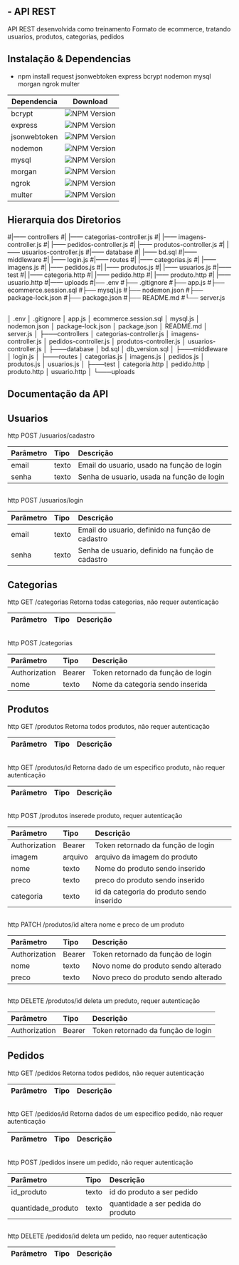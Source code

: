 ## - API REST

API REST desenvolvida como treinamento
Formato de ecommerce, tratando usuarios, produtos, categorias, pedidos

##

## Instalação & Dependencias
- npm install request jsonwebtoken express bcrypt nodemon mysql morgan ngrok multer


| Dependencia     | Download                                                     |
| --------------- | ------------------------------------------------------------ |
| bcrypt          | ![NPM Version](https://img.shields.io/npm/v/bcrypt)          |
| express         | ![NPM Version](https://img.shields.io/npm/v/express)         |
| jsonwebtoken    | ![NPM Version](https://img.shields.io/npm/v/jsonwebtoken)    |
| nodemon         | ![NPM Version](https://img.shields.io/npm/v/nodemon)         |
| mysql           | ![NPM Version](https://img.shields.io/npm/v/mysql)           |
| morgan          | ![NPM Version](https://img.shields.io/npm/v/morgan)          |
| ngrok           | ![NPM Version](https://img.shields.io/npm/v/ngrok)           |
| multer          | ![NPM Version](https://img.shields.io/npm/v/multer)          |


## 

## Hierarquia dos Diretorios

#|—— controllers
#|    |—— categorias-controller.js
#|    |—— imagens-controller.js
#|    |—— pedidos-controller.js
#|    |—— produtos-controller.js
#|    |—— usuarios-controller.js
#|—— database
#|    |—— bd.sql
#|—— middleware
#|    |—— login.js
#|—— routes
#|    |—— categorias.js
#|    |—— imagens.js
#|    |—— pedidos.js
#|    |—— produtos.js
#|    |—— usuarios.js
#|—— test
#|    |—— categoria.http
#|    |—— pedido.http
#|    |—— produto.http
#|    |—— usuario.http
#|—— uploads
#|── .env
#├── .gitignore
#├── app.js
#├── ecommerce.session.sql
#├── mysql.js
#├── nodemon.json
#├── package-lock.json
#├── package.json
#├── README.md
#└── server.js
##
│   .env
│   .gitignore
│   app.js
│   ecommerce.session.sql
│   mysql.js
│   nodemon.json
│   package-lock.json
│   package.json
│   README.md
│   server.js
│
├───controllers
│       categorias-controller.js
│       imagens-controller.js
│       pedidos-controller.js
│       produtos-controller.js
│       usuarios-controller.js
│
├───database
│       bd.sql
│       db_version.sql
│
├───middleware
│       login.js
│
├───routes
│       categorias.js
│       imagens.js
│       pedidos.js
│       produtos.js
│       usuarios.js
│
├───test
│       categoria.http
│       pedido.http
│       produto.http
│       usuario.http
│
└───uploads
##
## Documentação da API
## Usuarios

http
  POST /usuarios/cadastro


| Parâmetro | Tipo     | Descrição                                                                                                                                   |
| :-------- | :------- | :------------------------------------------------------------------------------------------------------------------------------------------ |
| email   | texto | Email do usuario, usado na função de login 
| senha   | texto | Senha de usuario, usada na função de login                             

## 
http
  POST /usuarios/login


| Parâmetro | Tipo     | Descrição                                                                                                                                   |
| :-------- | :------- | :------------------------------------------------------------------------------------------------------------------------------------------ |
| email   | texto | Email do usuario, definido na função de cadastro
| senha   | texto | Senha de usuario, definido na função de cadastro                            

## 

## Categorias

http
  GET /categorias
    Retorna todas categorias, não requer autenticação 

| Parâmetro | Tipo     | Descrição                                                                                                                                   |
| :-------- | :------- | :------------------------------------------------------------------------------------------------------------------------------------------ |
                            

## 
http
  POST /categorias


| Parâmetro | Tipo     | Descrição                                                                                                                                   |
| :-------- | :------- | :------------------------------------------------------------------------------------------------------------------------------------------ |
| Authorization   | Bearer | Token retornado da função de login 
| nome   | texto | Nome da categoria sendo inserida                             

## 

## Produtos

http
  GET /produtos
    Retorna todos produtos, não requer autenticação   

| Parâmetro | Tipo     | Descrição                                                                                                                                   |
| :-------- | :------- | :------------------------------------------------------------------------------------------------------------------------------------------ |
##
http
  GET /produtos/id
    Retorna dado de um especifico produto, não requer autenticação   

| Parâmetro | Tipo     | Descrição                                                                                                                                   |
| :-------- | :------- | :------------------------------------------------------------------------------------------------------------------------------------------ |
                          

## 
http
  POST /produtos
    inserede produto, requer autenticação

| Parâmetro | Tipo     | Descrição                                                                                                                                   |
| :-------- | :------- | :------------------------------------------------------------------------------------------------------------------------------------------ |
| Authorization   | Bearer | Token retornado da função de login 
| imagem   | arquivo | arquivo da imagem do produto                             
| nome   | texto | Nome do produto sendo inserido                            
| preco   | texto | preco do produto sendo inserido                         
| categoria   | texto | id da categoria do produto sendo inserido                            

## 
http
  PATCH /produtos/id
    altera nome e preco de um produto

| Parâmetro | Tipo     | Descrição                                                                                                                                   |
| :-------- | :------- | :------------------------------------------------------------------------------------------------------------------------------------------ |
| Authorization   | Bearer | Token retornado da função de login                             
| nome   | texto | Novo nome do produto sendo alterado                            
| preco   | texto | Novo preco do produto sendo alterado                     

## 
http
  DELETE /produtos/id
    deleta um preduto, requer autenticação

| Parâmetro | Tipo     | Descrição                                                                                                                                   |
| :-------- | :------- | :------------------------------------------------------------------------------------------------------------------------------------------ |
| Authorization   | Bearer | Token retornado da função de login 
                         

## 

## Pedidos

http
  GET /pedidos
    Retorna todos pedidos, não requer autenticação   

| Parâmetro | Tipo     | Descrição                                                                                                                                   |
| :-------- | :------- | :------------------------------------------------------------------------------------------------------------------------------------------ |

##
http
  GET /pedidos/id
    Retorna dados de um especifico pedido, não requer autenticação   

| Parâmetro | Tipo     | Descrição                                                                                                                                   |
| :-------- | :------- | :------------------------------------------------------------------------------------------------------------------------------------------ |
                          

## 
http
  POST /pedidos
    insere um pedido, não requer autenticação   

| Parâmetro | Tipo     | Descrição                                                                                                                                   |
| :-------- | :------- | :------------------------------------------------------------------------------------------------------------------------------------------ |
| id_produto   | texto | id do produto a ser pedido                            
| quantidade_produto   | texto | quantidade a ser pedida do produto    

## 
http
  DELETE /pedidos/id
    deleta um pedido, nao requer autenticação

| Parâmetro | Tipo     | Descrição                                                                                                                                   |
| :-------- | :------- | :------------------------------------------------------------------------------------------------------------------------------------------ |
